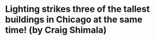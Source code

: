 <!--
id: 732214396
link: http://tumblr.atmos.org/post/732214396/lighting-strikes-three-of-the-tallest-buildings-in
slug: lighting-strikes-three-of-the-tallest-buildings-in
date: Thu Jun 24 2010 13:54:53 GMT-0700 (PDT)
publish: 2010-06-024
tags: 
title: Lighting strikes three of the tallest buildings in Chicago at the same time! (by Craig Shimala)
-->


Lighting strikes three of the tallest buildings in Chicago at the same time! (by Craig Shimala)
===============================================================================================



